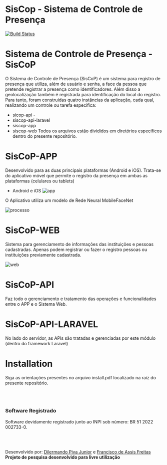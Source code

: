 # SisCop - Sistema de Controle de Presença


[![Build Status](https://www.siscop.com.br/imagens/logo.png)](https://www.siscop.com.br/)


# Sistema de Controle de Presença - SisCoP 

  O Sistema de Controle de Presença (SisCoP) é um sistema para registro de presença que utiliza, além de usuário e senha, a face da pessoa que pretende registrar a presença como identificadores. Além disso a geolocalização também é registrada para identificação do local do registro. Para tanto, foram construidas quatro instâncias da aplicação, cada qual, realizando um controle ou tarefa específica:
  - sicop-api - 
  - siscop-api-laravel
  - siscop-app
  - siscop-web
  Todos os arquivos estão divididos em diretórios específicos dentro do presente repositório.

#  SisCoP-APP

  Desenvolvido para as duas principais plataformas (Android e iOS). Trata-se do aplicativo móvel que permite o registro da presença em ambas as plataformas (celulares ou tablets) 

  - Android e iOS
![app](https://www.siscop.com.br/imagens/app.png)
  
  O Aplicativo utiliza um modelo de Rede Neural MobileFaceNet

![processo](https://www.siscop.com.br/imagens/processo.png)

#  SisCoP-WEB

 Sistema para gerenciamento de informações das instituições e pessoas cadastradas. Apenas podem registrar ou fazer o registro pessoas ou instituições previamente cadastrada.

![web](https://www.siscop.com.br/imagens/web.png)

#  SisCoP-API

 Faz todo o gerenciamento e tratamento das operações e funcionalidades entre o APP e o Sistema Web. 

#  SisCoP-API-LARAVEL

 No lado do servidor, as APIs são tratadas e gerenciadas por este módulo (dentro do framework Laravel)

  
# Installation

 Siga as orientações presentes no arquivo install.pdf localizado na raiz do presente repositório.

<br><br>

### Software Registrado <br>
Software devidamente registrado junto ao INPI sob número: BR 51 2022 002733-0.<br>

<br><br>

Desenvolvido por: [Dilermando Piva Junior](mailto:piva.jr@fatec.sp.gov.br) e [Francisco de Assis Freitas](mailto:freitas.assis@gmail.com)<br>
**Projeto de pesquisa desenvolvido para livre utilização**
